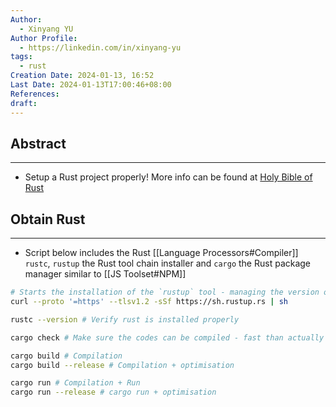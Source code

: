 ```yaml
---
Author:
  - Xinyang YU
Author Profile:
  - https://linkedin.com/in/xinyang-yu
tags:
  - rust
Creation Date: 2024-01-13, 16:52
Last Date: 2024-01-13T17:00:46+08:00
References: 
draft: 
---
```

## Abstract
----
- Setup a Rust project properly! More info can be found at [Holy Bible of Rust](https://rust-book.cs.brown.edu/foreword.html)

## Obtain Rust
---
- Script below includes the Rust [[Language Processors#Compiler]] `rustc`, `rustup` the Rust tool chain installer and `cargo` the Rust package manager similar to [[JS Toolset#NPM]]
```bash
# Starts the installation of the `rustup` tool - managing the version of Rust, which installs the latest stable version of Rust
curl --proto '=https' --tlsv1.2 -sSf https://sh.rustup.rs | sh

rustc --version # Verify rust is installed properly
```

```bash title="Cargo Cheatsheet"
cargo check # Make sure the codes can be compiled - fast than actually compiling

cargo build # Compilation
cargo build --release # Compilation + optimisation

cargo run # Compilation + Run
cargo run --release # cargo run + optimisation
```